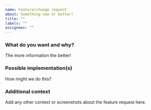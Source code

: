 ```yaml
---
name: Feature/change request
about: Something new or better!
title: ""
labels: ""
assignees: ""
---
```


### What do you want and why?

The more information the better!

### Possible implementation(s)

How might we do this?

### Additional context

Add any other context or screenshots about the feature request here.
